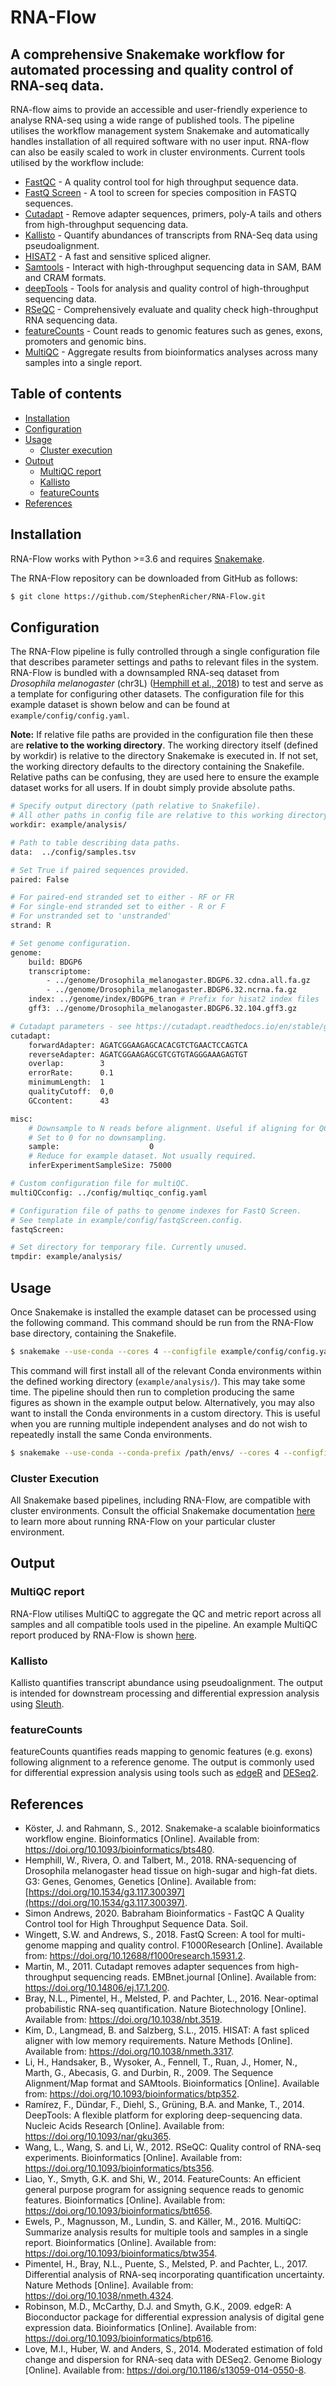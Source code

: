 # RNA-Flow

## A comprehensive Snakemake workflow for automated processing and quality control of RNA-seq data.

RNA-flow aims to provide an accessible and user-friendly experience to analyse RNA-seq using a wide range of published tools.
The pipeline utilises the workflow management system Snakemake and automatically handles installation of all required software with no user input. RNA-flow can also be easily scaled to work in cluster environments. Current tools utilised by the workflow include:

 * [FastQC](https://www.bioinformatics.babraham.ac.uk/projects/fastqc/) - A quality control tool for high throughput sequence data.
 * [FastQ Screen](https://www.bioinformatics.babraham.ac.uk/projects/fastq_screen/) - A tool to screen for species composition in FASTQ sequences.
 * [Cutadapt](https://cutadapt.readthedocs.io/en/stable/) - Remove adapter sequences, primers, poly-A tails and others from high-throughput sequencing data.
 * [Kallisto](https://pachterlab.github.io/kallisto/about) - Quantify abundances of transcripts from RNA-Seq data using pseudoalignment.
 * [HISAT2](https://daehwankimlab.github.io/hisat2/manual/) - A fast and sensitive spliced aligner.
 * [Samtools](http://www.htslib.org/doc/samtools.html) - Interact with high-throughput sequencing data in SAM, BAM and CRAM formats.
 * [deepTools](https://deeptools.readthedocs.io/en/develop/) - Tools for analysis and quality control of high-throughput sequencing data.
 * [RSeQC](http://rseqc.sourceforge.net/) - Comprehensively evaluate and quality check high-throughput RNA sequencing data.
 * [featureCounts](http://subread.sourceforge.net/) - Count reads to genomic features such as genes, exons, promoters and genomic bins.
 * [MultiQC](https://multiqc.info/) - Aggregate results from bioinformatics analyses across many samples into a single report.

## Table of contents

  * [Installation](#installation)
  * [Configuration](#configuration)
  * [Usage](#usage)
     * [Cluster execution](#cluster-execution)
  * [Output](#output)
     * [MultiQC report](#multiqc-report)
     * [Kallisto](#kallisto)
     * [featureCounts](#featureCounts)
  * [References](#references)

## Installation

RNA-Flow works with Python >=3.6 and requires [Snakemake](https://snakemake.readthedocs.io/en/stable/getting_started/installation.html).

The RNA-Flow repository can be downloaded from GitHub as follows:

```bash
$ git clone https://github.com/StephenRicher/RNA-Flow.git
```

## Configuration
The RNA-Flow pipeline is fully controlled through a single configuration file that describes parameter settings and paths to relevant files in the system.
RNA-Flow is bundled with a downsampled RNA-seq dataset from *Drosophila melanogaster* (chr3L) ([Hemphill et al., 2018](https://doi.org/10.1534/g3.117.300397)) to test and serve as a template for configuring other datasets.
The configuration file for this example dataset is shown below and can be found at `example/config/config.yaml`.

**Note:** If relative file paths are provided in the configuration file then these are **relative to the working directory**.
The working directory itself (defined by workdir) is relative to the directory Snakemake is executed in.
If not set, the working directory defaults to the directory containing the Snakefile.
Relative paths can be confusing, they are used here to ensure the example dataset works for all users.
If in doubt simply provide absolute paths.

```bash
# Specify output directory (path relative to Snakefile).
# All other paths in config file are relative to this working directory.
workdir: example/analysis/

# Path to table describing data paths.
data:  ../config/samples.tsv

# Set True if paired sequences provided.
paired: False

# For paired-end stranded set to either - RF or FR
# For single-end stranded set to either - R or F
# For unstranded set to 'unstranded'
strand: R

# Set genome configuration.
genome:
    build: BDGP6
    transcriptome:
        - ../genome/Drosophila_melanogaster.BDGP6.32.cdna.all.fa.gz
        - ../genome/Drosophila_melanogaster.BDGP6.32.ncrna.fa.gz
    index: ../genome/index/BDGP6_tran # Prefix for hisat2 index files
    gff3: ../genome/Drosophila_melanogaster.BDGP6.32.104.gff3.gz

# Cutadapt parameters - see https://cutadapt.readthedocs.io/en/stable/guide.html
cutadapt:
    forwardAdapter: AGATCGGAAGAGCACACGTCTGAACTCCAGTCA
    reverseAdapter: AGATCGGAAGAGCGTCGTGTAGGGAAAGAGTGT
    overlap:        3
    errorRate:      0.1
    minimumLength:  1
    qualityCutoff:  0,0
    GCcontent:      43

misc:
    # Downsample to N reads before alignment. Useful if aligning for QC only.
    # Set to 0 for no downsampling.
    sample:                    0
    # Reduce for example dataset. Not usually required.
    inferExperimentSampleSize: 75000

# Custom configuration file for multiQC.
multiQCconfig: ../config/multiqc_config.yaml

# Configuration file of paths to genome indexes for FastQ Screen.
# See template in example/config/fastqScreen.config.
fastqScreen:

# Set directory for temporary file. Currently unused.
tmpdir: example/analysis/
```

## Usage
Once Snakemake is installed the example dataset can be processed using the following command.
This command should be run from the RNA-Flow base directory, containing the Snakefile.

```bash
$ snakemake --use-conda --cores 4 --configfile example/config/config.yaml
```

This command will first install all of the relevant Conda environments within the defined working directory (`example/analysis/`).
This may take some time.
The pipeline should then run to completion producing the same figures as shown in the example output below.
Alternatively, you may also want to install the Conda environments in a custom directory.
This is useful when you are running multiple independent analyses and do not wish to repeatedly install the same Conda environments.

```bash
$ snakemake --use-conda --conda-prefix /path/envs/ --cores 4 --configfile example/config/config.yaml
```

### Cluster Execution
All Snakemake based pipelines, including RNA-Flow, are compatible with cluster environments.
Consult the official Snakemake documentation [here](https://snakemake.readthedocs.io/en/latest/executing/cli.html#profiles) to learn more about running RNA-Flow on your particular cluster environment.

## Output

### MultiQC report
RNA-Flow utilises MultiQC to aggregate the QC and metric report across all samples and all compatible tools used in the pipeline. An example MultiQC report produced by RNA-Flow is shown [here](./README_files/multiqc_report.html).

### Kallisto
Kallisto quantifies transcript abundance using pseudoalignment.
The output is intended for downstream processing and differential expression analysis using [Sleuth](https://pachterlab.github.io/sleuth/about).

### featureCounts
featureCounts quantifies reads mapping to genomic features (e.g. exons) following alignment to a reference genome. The output is commonly used for differential expression analysis using tools such as [edgeR](https://bioconductor.org/packages/release/bioc/html/edgeR.html) and [DESeq2](https://www.bioconductor.org/packages/release/bioc/vignettes/DESeq2/inst/doc/DESeq2.html).

## References
* Köster, J. and Rahmann, S., 2012. Snakemake-a scalable bioinformatics workflow engine. Bioinformatics [Online]. Available from: https://doi.org/10.1093/bioinformatics/bts480.
* Hemphill, W., Rivera, O. and Talbert, M., 2018. RNA-sequencing of Drosophila melanogaster head tissue on high-sugar and high-fat diets. G3: Genes, Genomes, Genetics [Online]. Available from: [https://doi.org/10.1534/g3.117.300397](https://doi.org/10.1534/g3.117.300397).
* Simon Andrews, 2020. Babraham Bioinformatics - FastQC A Quality Control tool for High Throughput Sequence Data. Soil.
* Wingett, S.W. and Andrews, S., 2018. FastQ Screen: A tool for multi-genome mapping and quality control. F1000Research [Online]. Available from: https://doi.org/10.12688/f1000research.15931.2.
* Martin, M., 2011. Cutadapt removes adapter sequences from high-throughput sequencing reads. EMBnet.journal [Online]. Available from: https://doi.org/10.14806/ej.17.1.200.
* Bray, N.L., Pimentel, H., Melsted, P. and Pachter, L., 2016. Near-optimal probabilistic RNA-seq quantification. Nature Biotechnology [Online]. Available from: https://doi.org/10.1038/nbt.3519.
* Kim, D., Langmead, B. and Salzberg, S.L., 2015. HISAT: A fast spliced aligner with low memory requirements. Nature Methods [Online]. Available from: https://doi.org/10.1038/nmeth.3317.
* Li, H., Handsaker, B., Wysoker, A., Fennell, T., Ruan, J., Homer, N., Marth, G., Abecasis, G. and Durbin, R., 2009. The Sequence Alignment/Map format and SAMtools. Bioinformatics [Online]. Available from: https://doi.org/10.1093/bioinformatics/btp352.
* Ramírez, F., Dündar, F., Diehl, S., Grüning, B.A. and Manke, T., 2014. DeepTools: A flexible platform for exploring deep-sequencing data. Nucleic Acids Research [Online]. Available from: https://doi.org/10.1093/nar/gku365.
* Wang, L., Wang, S. and Li, W., 2012. RSeQC: Quality control of RNA-seq experiments. Bioinformatics [Online]. Available from: https://doi.org/10.1093/bioinformatics/bts356.
* Liao, Y., Smyth, G.K. and Shi, W., 2014. FeatureCounts: An efficient general purpose program for assigning sequence reads to genomic features. Bioinformatics [Online]. Available from: https://doi.org/10.1093/bioinformatics/btt656.
* Ewels, P., Magnusson, M., Lundin, S. and Käller, M., 2016. MultiQC: Summarize analysis results for multiple tools and samples in a single report. Bioinformatics [Online]. Available from: https://doi.org/10.1093/bioinformatics/btw354.
* Pimentel, H., Bray, N.L., Puente, S., Melsted, P. and Pachter, L., 2017. Differential analysis of RNA-seq incorporating quantification uncertainty. Nature Methods [Online]. Available from: https://doi.org/10.1038/nmeth.4324.
* Robinson, M.D., McCarthy, D.J. and Smyth, G.K., 2009. edgeR: A Bioconductor package for differential expression analysis of digital gene expression data. Bioinformatics [Online]. Available from: https://doi.org/10.1093/bioinformatics/btp616.
* Love, M.I., Huber, W. and Anders, S., 2014. Moderated estimation of fold change and dispersion for RNA-seq data with DESeq2. Genome Biology [Online]. Available from: https://doi.org/10.1186/s13059-014-0550-8.
